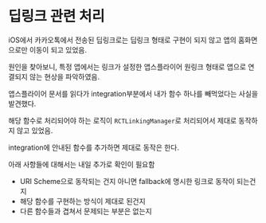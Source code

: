# 딥링크 관련 처리

iOS에서 카카오톡에서 전송된 딥링크로는 딥링크 형태로 구현이 되지 않고 앱의 홈화면으로만 이동이 되고 있었음.

원인을 찾아보니, 특정 앱에서는 링크가 설정한 앱스플라이어 원링크 형태로 앱으로 연결되지 않는 현상을 파악하였음.

앱스플라이어 문서를 읽다가 integration부분에서 내가 함수 하나를 빼먹었다는 사실을 발견했다.

해당 함수로 처리되어야 하는 로직이 `RCTLinkingManager`로 처리되어서 제대로 동작하지 않고 있었음.

integration에 안내된 함수를 추가하면 제대로 동작은 한다.

아래 사항들에 대해서는 내일 추가로 확인이 필요함

- URI Scheme으로 동작되는 건지 아니면 fallback에 명시한 링크로 동작이 되는건지
- 해당 함수를 구현하는 방식이 제대로 된건지
- 다른 함수들과 겹쳐서 문제되는 부분은 없는지

